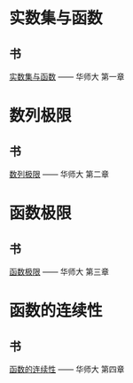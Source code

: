 # 实数集与函数

## 书

[实数集与函数](detail/Calculus/华师大-实数集与函数.md) —— 华师大 第一章


# 数列极限

## 书

[数列极限](detail/Calculus/华师大-数列极限.md) —— 华师大 第二章


# 函数极限

##  书

[函数极限](detail/Calculus/华师大-函数极限.md) —— 华师大 第三章


# 函数的连续性

## 书

[函数的连续性](detail/Calculus/华师大-函数的连续性.md) —— 华师大 第四章
